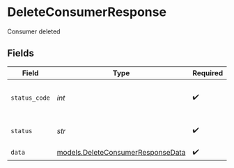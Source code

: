 # DeleteConsumerResponse

Consumer deleted


## Fields

| Field                                                                        | Type                                                                         | Required                                                                     | Description                                                                  | Example                                                                      |
| ---------------------------------------------------------------------------- | ---------------------------------------------------------------------------- | ---------------------------------------------------------------------------- | ---------------------------------------------------------------------------- | ---------------------------------------------------------------------------- |
| `status_code`                                                                | *int*                                                                        | :heavy_check_mark:                                                           | HTTP Response Status Code                                                    | 200                                                                          |
| `status`                                                                     | *str*                                                                        | :heavy_check_mark:                                                           | HTTP Response Status                                                         | OK                                                                           |
| `data`                                                                       | [models.DeleteConsumerResponseData](../models/deleteconsumerresponsedata.md) | :heavy_check_mark:                                                           | N/A                                                                          |                                                                              |